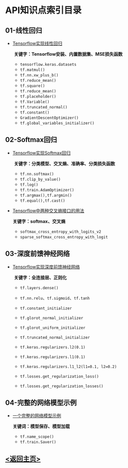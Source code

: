 # API知识点索引目录

## 01-线性回归

- [Tensorflow实现线性回归](01_LinearRgression/02_LinearRegression.md)

  ​	**关键字：Tensorflow安装、内置数据集、MSE损失函数**

  - `tensorflow.keras.datasets`
  - `tf.matmul()`
  - `tf.nn.xw_plus_b()`
  - `tf.reduce_mean()`
  - `tf.square()`
  - `tf.reduce_mean()`
  - `tf.placeholder()`
  - `tf.Variable()`
  - `tf.truncated_normal()`
  - `tf.constant()`
  - `GradientDescentOptimizer()`
  - `tf.global_variables_initializer()`

## 02-Softmax回归

- [Tensorflow实现Softmax回归](02_SoftmaxRegression/01_SoftmaxRegression.md)
  
  ​	**关键字：分类模型、交叉熵、准确率、分类损失函数**
  
  - `tf.nn.softmax()`
  - `tf.clip_by_value()`
  - `tf.log()`
  - `tf.train.AdamOptimizer()`
  - `tf.argmax(),tf.argmin()`
  - `tf.equal(),tf.cast()`
  
- [Tensorflow中两种交叉熵接口的用法](02_SoftmaxRegression/02_CrossEntropyUsage.md)

  **关键字：softmax、交叉熵**

  - `softmax_cross_entropy_with_logits_v2`
  - `sparse_softmax_cross_entropy_with_logit`

## 03-深度前馈神经网络

- [Tensorflow实现深度前馈神经网络](03_DeepForwardNN/01_DeepForwardNN.md)

  ​	**关键字：全连接层、正则化**

  - `tf.layers.dense()`

  - `tf.nn.relu`、`tf.sigmoid`、`tf.tanh`

  - `tf.constant_initializer`

  - `tf.glorot_normal_initializer`

  - `tf.glorot_uniform_initializer`

  - `tf.truncated_normal_initializer`

  - `tf.keras.regularizers.l2(0.1)`

  - `tf.keras.regularizers.l1(0.1)`

  - `tf.keras.regularizers.l1_l2(l1=0.1, l2=0.2)`

  - `tf.losses.get_regularization_loss()`

  - `tf.losses.get_regularization_losses()`

## 04-完整的网络模型示例

- [一个完整的网络模型示例](04_StandarModel/01_StandarModel.md)

  **关键词：模型保存、模型加载**

  - `tf.name_scope()`
  - `tf.train.Saver()`



## [<返回主页>](README.md)